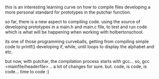 this is an interesting learning curve on how to compile files developing a more personal standard for prototypes in the putchar function.

so far, there is a new aspect to compiling code. using the source of developing prototypes in a main.h and main.c file, to test and run code which is what will be happening when working with holbertonschool.

its one of those programming curveballs, getting from compiling simple code to printf() developing if, while, until loops to display the alphabet and etc.

but now, with putchar, the compilation process starts with gcc... so, gcc <mainfile/headerfile> <Cprogram> .. a lot of changes for sure. but. code, is code, is code... time to code :)
